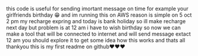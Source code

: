 this code is useful for sending imortant message on time 
for example your girlfriends birthday 😁
and im running this on AWS reason is simple on 5 oct 2 pm my recharge expring and today is bank holiday so ill make recharge next day but problem is at 12 am i have to wish birthday so now we can make a tool that will be connected to internet and will send message extact 12 am 
you should explore it to get some idea how this works and thats all 
thankyou this is my first readme on github❤️❤️❤️
